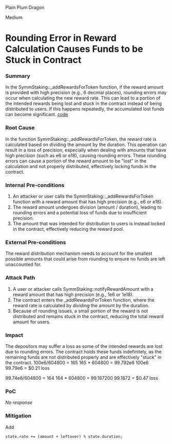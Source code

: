 Plain Plum Dragon

Medium

# Rounding Error in Reward Calculation Causes Funds to be Stuck in Contract

### Summary

In the SymmStaking::_addRewardsForToken function, if the reward amount is provided with high precision (e.g., 6 decimal places), rounding errors may occur when calculating the new reward rate. This can lead to a portion of the intended rewards being lost and stuck in the contract instead of being distributed to users. If this happens repeatedly, the accumulated lost funds can become significant.
[code](https://github.com/sherlock-audit/2025-03-symm-io-stacking/blob/main/token/contracts/staking/SymmStaking.sol#L374)

### Root Cause

In the function SymmStaking::_addRewardsForToken, the reward rate is calculated based on dividing the amount by the duration. This operation can result in a loss of precision, especially when dealing with amounts that have high precision (such as e6 or e18), causing rounding errors. These rounding errors can cause a portion of the reward amount to be "lost" in the calculation and not properly distributed, effectively locking funds in the contract.

### Internal Pre-conditions

1. An attacker or user calls the SymmStaking::_addRewardsForToken function with a reward amount that has high precision (e.g., e6 or e18).
2. The reward amount undergoes division (amount / duration), leading to rounding errors and a potential loss of funds due to insufficient precision.
3. The amount that was intended for distribution to users is instead locked in the contract, effectively reducing the reward pool.

### External Pre-conditions

The reward distribution mechanism needs to account for the smallest possible amounts that could arise from rounding to ensure no funds are left unaccounted for.

### Attack Path

1. A user or attacker calls SymmStaking::notifyRewardAmount with a reward amount that has high precision (e.g., 1e6 or 1e18).
2. The contract enters the _addRewardsForToken function, where the reward rate is calculated by dividing the amount by the duration.
3. Because of rounding issues, a small portion of the reward is not distributed and remains stuck in the contract, reducing the total reward amount for users.

### Impact

The depositors may suffer a loss as some of the intended rewards are lost due to rounding errors.
The contract holds these funds indefinitely, as the remaining funds are not distributed properly and are effectively "stuck" in the contract.
100e6/604800 = 165
165 * 604800 = 99.792e6
100e6
99.79e6  = $0.21 loss

99.74e6/604800 = 164
164 * 604800 = 99.187200
99.1872 = $0.47 loss

### PoC

_No response_

### Mitigation

Add 
```solidity
state.rate += (amount + leftover) % state.duration;
```